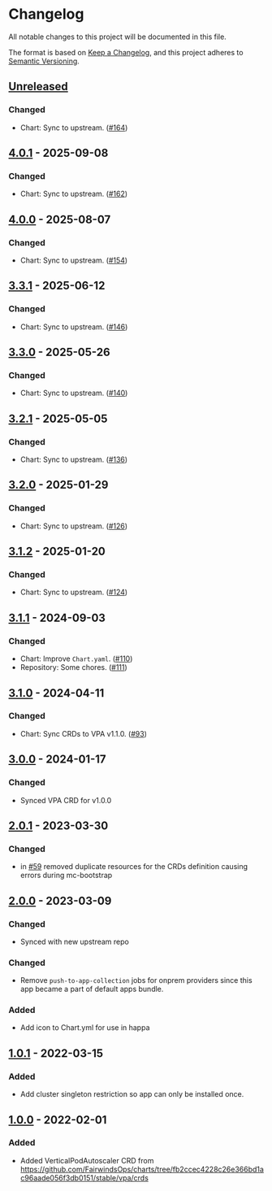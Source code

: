 # Changelog

All notable changes to this project will be documented in this file.

The format is based on [Keep a Changelog](https://keepachangelog.com/en/1.0.0/),
and this project adheres to [Semantic Versioning](https://semver.org/spec/v2.0.0.html).

## [Unreleased]

### Changed

- Chart: Sync to upstream. ([#164](https://github.com/giantswarm/vertical-pod-autoscaler-crd/pull/164))

## [4.0.1] - 2025-09-08

### Changed

- Chart: Sync to upstream. ([#162](https://github.com/giantswarm/vertical-pod-autoscaler-crd/pull/162))

## [4.0.0] - 2025-08-07

### Changed

- Chart: Sync to upstream. ([#154](https://github.com/giantswarm/vertical-pod-autoscaler-crd/pull/154))

## [3.3.1] - 2025-06-12

### Changed

- Chart: Sync to upstream. ([#146](https://github.com/giantswarm/vertical-pod-autoscaler-crd/pull/146))

## [3.3.0] - 2025-05-26

### Changed

- Chart: Sync to upstream. ([#140](https://github.com/giantswarm/vertical-pod-autoscaler-crd/pull/140))

## [3.2.1] - 2025-05-05

### Changed

- Chart: Sync to upstream. ([#136](https://github.com/giantswarm/vertical-pod-autoscaler-crd/pull/136))

## [3.2.0] - 2025-01-29

### Changed

- Chart: Sync to upstream. ([#126](https://github.com/giantswarm/vertical-pod-autoscaler-crd/pull/126))

## [3.1.2] - 2025-01-20

### Changed

- Chart: Sync to upstream. ([#124](https://github.com/giantswarm/vertical-pod-autoscaler-crd/pull/124))

## [3.1.1] - 2024-09-03

### Changed

- Chart: Improve `Chart.yaml`. ([#110](https://github.com/giantswarm/vertical-pod-autoscaler-crd/pull/110))
- Repository: Some chores. ([#111](https://github.com/giantswarm/vertical-pod-autoscaler-crd/pull/111))

## [3.1.0] - 2024-04-11

### Changed

- Chart: Sync CRDs to VPA v1.1.0. ([#93](https://github.com/giantswarm/vertical-pod-autoscaler-crd/pull/93))

## [3.0.0] - 2024-01-17

### Changed

- Synced VPA CRD for v1.0.0

## [2.0.1] - 2023-03-30

### Changed

- in [#59](https://github.com/giantswarm/vertical-pod-autoscaler-crd/pull/59) removed duplicate resources for the CRDs definition causing errors during mc-bootstrap

## [2.0.0] - 2023-03-09

### Changed

- Synced with new upstream repo

### Changed

- Remove `push-to-app-collection` jobs for onprem providers since this app became a part of default apps bundle.

### Added

- Add icon to Chart.yml for use in happa

## [1.0.1] - 2022-03-15

### Added

- Add cluster singleton restriction so app can only be installed once.

## [1.0.0] - 2022-02-01

### Added

- Added VerticalPodAutoscaler CRD from https://github.com/FairwindsOps/charts/tree/fb2ccec4228c26e366bd1ac96aade056f3db0151/stable/vpa/crds

[Unreleased]: https://github.com/giantswarm/vertical-pod-autoscaler-crd/compare/v4.0.1...HEAD
[4.0.1]: https://github.com/giantswarm/vertical-pod-autoscaler-crd/compare/v4.0.0...v4.0.1
[4.0.0]: https://github.com/giantswarm/vertical-pod-autoscaler-crd/compare/v3.3.1...v4.0.0
[3.3.1]: https://github.com/giantswarm/vertical-pod-autoscaler-crd/compare/v3.3.0...v3.3.1
[3.3.0]: https://github.com/giantswarm/vertical-pod-autoscaler-crd/compare/v3.2.1...v3.3.0
[3.2.1]: https://github.com/giantswarm/vertical-pod-autoscaler-crd/compare/v3.2.0...v3.2.1
[3.2.0]: https://github.com/giantswarm/vertical-pod-autoscaler-crd/compare/v3.1.2...v3.2.0
[3.1.2]: https://github.com/giantswarm/vertical-pod-autoscaler-crd/compare/v3.1.1...v3.1.2
[3.1.1]: https://github.com/giantswarm/vertical-pod-autoscaler-crd/compare/v3.1.0...v3.1.1
[3.1.0]: https://github.com/giantswarm/vertical-pod-autoscaler-crd/compare/v3.0.0...v3.1.0
[3.0.0]: https://github.com/giantswarm/vertical-pod-autoscaler-crd/compare/v2.0.1...v3.0.0
[2.0.1]: https://github.com/giantswarm/vertical-pod-autoscaler-crd/compare/v2.0.0...v2.0.1
[2.0.0]: https://github.com/giantswarm/vertical-pod-autoscaler-crd/compare/v1.0.1...v2.0.0
[1.0.1]: https://github.com/giantswarm/vertical-pod-autoscaler-crd/compare/v1.0.0...v1.0.1
[1.0.0]: https://github.com/giantswarm/vertical-pod-autoscaler-crd/releases/tag/v1.0.0
